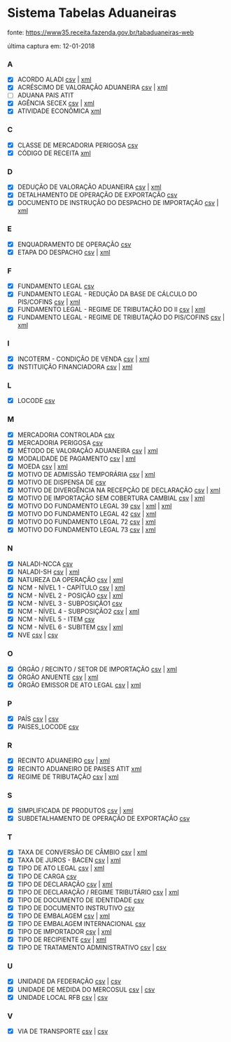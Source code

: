 # Sistema Tabelas Aduaneiras 

fonte: https://www35.receita.fazenda.gov.br/tabaduaneiras-web

última captura em: 12-01-2018

### A
- [x] ACORDO ALADI [csv](files/AcordoAladi.csv) | [xml](files/AcordoAladi.xml)
- [x] ACRÉSCIMO DE VALORAÇÃO ADUANEIRA [csv](files/AcrescimoValoracaoAduaneira.csv) | [xml](files/AcrescimoValoracaoAduaneira.xml)
- [ ] ADUANA PAIS ATIT  
- [x] AGÊNCIA SECEX [csv](files/AgenciaSecex.csv) | [xml](files/AgenciaSecex.xml)
- [x] ATIVIDADE ECONÔMICA  [xml](files/AtividadeEconomica.xml)

### C
- [x] CLASSE DE MERCADORIA PERIGOSA [csv](files/ClasseMercadoriaPerigosa.csv)
- [x] CÓDIGO DE RECEITA [xml](files/CodigoReceita.xml)

### D
- [x] DEDUÇÃO DE VALORAÇÃO ADUANEIRA [csv](files/DeducaoValoracaoAduaneira.csv) | [xml](files/DeducaoValoracaoAduaneira.xml)
- [x] DETALHAMENTO DE OPERAÇÃO DE EXPORTAÇÃO [csv](files/DetalhamentoOperacaoExportacao.csv)
- [x] DOCUMENTO DE INSTRUÇÃO DO DESPACHO DE IMPORTAÇÃO [csv](files/DocumentoInstrucaoDespachoImportacao.csv) | [xml](files/DocumentoInstrucaoDespachoImportacao.xml)

### E
- [x] ENQUADRAMENTO DE OPERAÇÃO [csv](files/EnquadramentoOperacao.csv)
- [x] ETAPA DO DESPACHO [csv](files/EtapaDespacho.csv) | [xml](files/EtapaDespacho.xml)

### F
- [x] FUNDAMENTO LEGAL [csv](files/FundamentoLegal.csv)
- [x] FUNDAMENTO LEGAL - REDUÇÃO DA BASE DE CÁLCULO DO PIS/COFINS [csv](files/FundamentoLegalReducaoPisCofins.csv) | [xml](files/FundamentoLegalRegimeTributacaoPisCofins.xml)
- [x] FUNDAMENTO LEGAL - REGIME DE TRIBUTAÇÃO DO II [csv](files/FundamentoLegalRegimeTributacaoII.csv) | [xml](files/FundamentoLegalRegimeTributacaoII.xml)
- [x] FUNDAMENTO LEGAL - REGIME DE TRIBUTAÇÃO DO PIS/COFINS [csv](files/FundamentoLegalRegimeTributacaoPisCofins.csv) | [xml](files/FundamentoLegalRegimeTributacaoPisCofins.xml)

### I
- [x] INCOTERM - CONDIÇÃO DE VENDA [csv](files/IncotermCondicaoVenda.csv) | [xml](files/IncotermCondicaoVenda.xml)
- [x] INSTITUIÇÃO FINANCIADORA [csv](files/InstituicaoFinanciadora.csv) | [xml](files/InstituicaoFinanciadora.xml)

### L
- [x] LOCODE [csv](files/Locode.csv)

### M
- [x] MERCADORIA CONTROLADA [csv](files/MercadoriaControlada.csv)
- [x] MERCADORIA PERIGOSA [csv](files/MercadoriaPerigosa.csv)
- [x] MÉTODO DE VALORAÇÃO ADUANEIRA [csv](files/MetodoValoracaoAduaneira.csv) | [xml](files/MetodoValoracaoAduaneira.xml)
- [x] MODALIDADE DE PAGAMENTO [csv](files/ModalidadePagamento.csv) | [xml](files/ModalidadePagamento.xml)
- [x] MOEDA [csv](files/Moeda.csv) | [xml](files/Moeda.xml)
- [x] MOTIVO DE ADMISSÃO TEMPORÁRIA [csv](files/MotivoAdmissaoTemporaria.csv) | [xml](files/MotivoAdmissaoTemporaria.xml)
- [x] MOTIVO DE DISPENSA DE [csv](files/MotivoDispensaDE.csv)
- [x] MOTIVO DE DIVERGÊNCIA NA RECEPÇÃO DE DECLARAÇÃO [csv](files/MotivoDivergenciaRecepacaoDeclaracao.csv) | [xml](files/MotivoDivergenciaRecepacaoDeclaracao.xml)
- [x] MOTIVO DE IMPORTAÇÃO SEM COBERTURA CAMBIAL [csv](files/MotivoImportacaoSemCoberturaCambial.csv) | [xml](files/MotivoImportacaoSemCoberturaCambial.xml)
- [x] MOTIVO DO FUNDAMENTO LEGAL 39 [csv](files/MotivoFundamentoLegal39.csv) | [xml](files/MotivoFundamentoLegal39.xml) | [xml](files/MotivoFundamentoLegal39.xml)
- [x] MOTIVO DO FUNDAMENTO LEGAL 42 [csv](files/MotivoFundamentoLegal42.csv) | [xml](files/MotivoFundamentoLegal42.xml)
- [x] MOTIVO DO FUNDAMENTO LEGAL 72 [csv](files/MotivoFundamentoLegal72.csv) | [xml](files/MotivoFundamentoLegal72.xml)
- [x] MOTIVO DO FUNDAMENTO LEGAL 73 [csv](files/MotivoFundamentoLegal73.csv) | [xml](files/MotivoFundamentoLegal73.xml)

### N
- [x] NALADI-NCCA  [csv](files/NaladiNcca.csv)
- [x] NALADI-SH [csv](files/NaladiSh.csv) | [xml](files/NaladiSh.xml)  
- [x] NATUREZA DA OPERAÇÃO [csv](files/NaturezaOperacao.csv) | [xml](files/NaturezaOperacao.xml)   
- [x] NCM - NÍVEL 1 - CAPÍTULO  [csv](files/NcmCapitulo.csv) | [xml](files/NcmCapitulo.xml)  
- [x] NCM - NÍVEL 2 - POSIÇÃO [csv](files/NcmPosicao.csv) | [xml](files/Posicao.xml)  
- [x] NCM - NÍVEL 3 - SUBPOSIÇÃO1  [csv](files/NcmSubPosicao1.csv) 
- [x] NCM - NÍVEL 4 - SUBPOSIÇÃO2  [csv](files/NcmSubPosicao2.csv) | [xml](files/NcmSubPosicao2.xml)
- [x] NCM - NÍVEL 5 - ITEM [csv](files/NcmItem.csv)
- [x] NCM - NÍVEL 6 - SUBITEM [csv](files/NcmSubItem.csv) | [xml](files/NcmSubItem.xml)
- [x] NVE [csv](files/Nve.csv) |  [csv](files/Nve.xml)

### O
- [x] ÓRGÃO / RECINTO / SETOR DE IMPORTAÇÃO [csv](files/OrgaoRecintoSetorImportacao.csv) | [xml](files/OrgaoRecintoSetorImportacao.xml)  
- [x] ÓRGÃO ANUENTE [csv](files/OrgaoAnuente.csv) | [xml](files/OrgaoAnuente.xml) 
- [x] ÓRGÃO EMISSOR DE ATO LEGAL [csv](files/OrgaoEmissorAtoLegal.csv) | [xml](files/OrgaoEmissorAtoLegal.xml)  

### P
- [x] PAÍS [csv](files/Pais.csv) | [csv](files/Pais.xml) 
- [x] PAISES_LOCODE [csv](files/PaisLocode.csv)

### R
- [x] RECINTO ADUANEIRO  [csv](files/RecintoAduaneiro.csv) | [xml](files/RecintoAduaneiro.xml)  
- [x] RECINTO ADUANEIRO DE PAISES ATIT [xml](files/RecintoAduaneiroPaisATIT.csv)
- [x] REGIME DE TRIBUTAÇÃO [csv](files/RegimeTributacao.csv) | [xml](files/RegimeTributacao.xml)

### S
- [x] SIMPLIFICADA DE PRODUTOS [csv](files/SimplificadaProdutos.csv) | [xml](files/SimplificadaProdutos.xml)
- [x] SUBDETALHAMENTO DE OPERAÇÃO DE EXPORTAÇÃO [csv](files/SubDetalhamentoOperacaoExportacao.csv) 

### T
- [x] TAXA DE CONVERSÃO DE CÂMBIO [csv](files/TaxaConversaoCambio.csv) | [xml](files/TaxaConversaoCambio.xml) 
- [x] TAXA DE JUROS - BACEN [csv](files/TaxaJurosBacen.csv) | [xml](files/TaxaJurosBacen.xml)  
- [x] TIPO DE ATO LEGAL [csv](files/TipoAtoLegal.csv) | [xml](files/TipoAtoLegal.xml)
- [x] TIPO DE CARGA  [csv](files/TipoCarga.csv)
- [x] TIPO DE DECLARAÇÃO  [csv](files/TipoDeclaracao.csv) | [xml](files/TipoDeclaracao.xml)
- [x] TIPO DE DECLARAÇÃO / REGIME TRIBUTÁRIO  [csv](files/TipoDeclaracaoRegimeTributario.csv) | [xml](files/TipoDeclaracaoRegimeTributario.xml)
- [x] TIPO DE DOCUMENTO DE IDENTIDADE  [csv](files/TipoDocumentoIdentidade.csv)         
- [x] TIPO DE DOCUMENTO INSTRUTIVO  [csv](files/TipoDocumentoIdentidade.csv)
- [x] TIPO DE EMBALAGEM  [csv](files/TipoEmbalagemNacional.csv) | [xml](files/TipoEmbalagemNacional.xml) 
- [x] TIPO DE EMBALAGEM INTERNACIONAL [csv](files/TipoEmbalagemInternacional.csv)
- [x] TIPO DE IMPORTADOR [csv](files/TipoImportador.csv) | [xml](files/TipoImportador.xml) 
- [x] TIPO DE RECIPIENTE [csv](files/TipoRecipiente.csv) | [xml](files/TipoRecipiente.xml)  
- [x] TIPO DE TRATAMENTO ADMINISTRATIVO [csv](files/TipoTratamentoAdministrativo.csv) | [csv](files/TipoTratamentoAdministrativo.xml) 

### U
- [x] UNIDADE DA FEDERAÇÃO [csv](files/UnidadeFederacao.csv) | [csv](files/UnidadeFederacao.xml)
- [x] UNIDADE DE MEDIDA DO MERCOSUL [csv](files/UnidadeMedidaMercosul.csv) | [csv](files/UnidadeMedidaMercosul.xml)
- [x] UNIDADE LOCAL RFB  [csv](files/UnidadeLocalRfb.csv) | [csv](files/UnidadeLocalRfb.xml)

### V
- [x] VIA DE TRANSPORTE  [csv](files/ViaTransporte.csv) | [csv](files/ViaTransporte.xml)